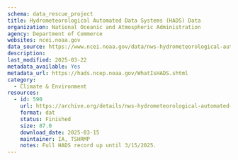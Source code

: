 ```yaml
---
schema: data_rescue_project 
title: Hydrometeorological Automated Data Systems (HADS) Data
organization: National Oceanic and Atmospheric Administration
agency: Department of Commerce
websites: ncei.noaa.gov
data_source: https://www.ncei.noaa.gov/data/nws-hydrometeorological-automated-data-system/
description: 
last_modified: 2025-03-22
metadata_available: Yes
metadata_url: https://hads.ncep.noaa.gov/WhatIsHADS.shtml
category:
  - Climate & Environment 
resources:
  - id: 590
    url: https://archive.org/details/nws-hydrometeorological-automated-data-system
    format: dat
    status: Finished
    size: 87.0
    download_date: 2025-03-15
    maintainer: IA, TSHRMP
    notes: Full HADS record up until 3/15/2025.
---
```

